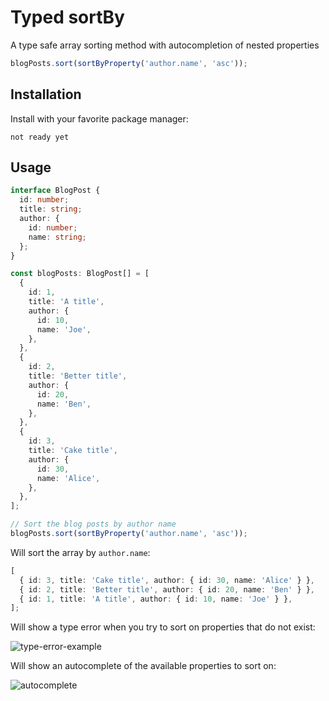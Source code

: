 # Typed sortBy

A type safe array sorting method with autocompletion of nested properties

```typescript
blogPosts.sort(sortByProperty('author.name', 'asc'));
```

## Installation

Install with your favorite package manager:

`not ready yet`

## Usage

```typescript
interface BlogPost {
  id: number;
  title: string;
  author: {
    id: number;
    name: string;
  };
}

const blogPosts: BlogPost[] = [
  {
    id: 1,
    title: 'A title',
    author: {
      id: 10,
      name: 'Joe',
    },
  },
  {
    id: 2,
    title: 'Better title',
    author: {
      id: 20,
      name: 'Ben',
    },
  },
  {
    id: 3,
    title: 'Cake title',
    author: {
      id: 30,
      name: 'Alice',
    },
  },
];

// Sort the blog posts by author name
blogPosts.sort(sortByProperty('author.name', 'asc'));
```

Will sort the array by `author.name`:

```typescript
[
  { id: 3, title: 'Cake title', author: { id: 30, name: 'Alice' } },
  { id: 2, title: 'Better title', author: { id: 20, name: 'Ben' } },
  { id: 1, title: 'A title', author: { id: 10, name: 'Joe' } },
];
```

Will show a type error when you try to sort on properties that do not exist:


![type-error-example](https://github.com/jvandenaardweg/typed-sort-by/blob/main/src/examples/type-error-example.png?raw=true)

Will show an autocomplete of the available properties to sort on:

![autocomplete](https://github.com/jvandenaardweg/typed-sort-by/blob/main/src/examples/autocomplete.png?raw=true)
